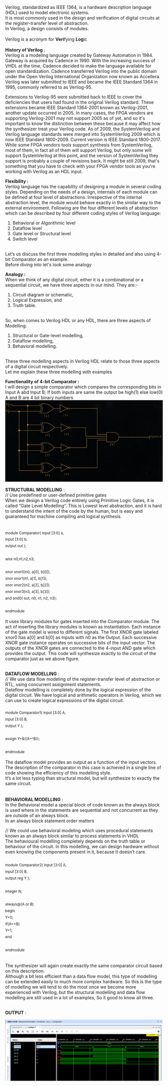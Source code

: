 
Verilog, standardized as IEEE 1364, is a hardware description language (HDL) used to model electronic systems.  <br />
It is most commonly used in the design and verification of digital circuits at the register-transfer level of abstraction.  <br />
In Verilog, a design consists of modules. <br />
<br />
Verilog is a acronym for **Veri**fying **Log**ic  <br />
<br /> 
**History of Verilog** :  <br />
Verilog is a modeling language created by Gateway Automation in 1984. Gateway is acquired by Cadence in 1990. With the increasing success of VHDL at the time, Cadence decided to make the language available for open standardization. Cadence transferred Verilog into the public domain under the Open Verilog International Organization now known as Accellera. Verilog was later submitted to IEEE and became the IEEE Standard 1364 in 1995, commonly referred to as Verilog-95.  <br />

Extensions to Verilog-95 were submitted back to IEEE to cover the deficiencies that users had found in the original Verilog standard. These extensions became IEEE Standard 1364-2001 known as Verilog-2001, another update occurred in 2005. In many cases, the FPGA vendors are supporting Verilog-2001 may not support 2005 as of yet, and so it's important to know the distinction between these because it may affect how the synthesizer treat your Verilog code. As of 2009, the SystemVerilog and Verilog language standards were merged into SystemVerilog 2009 which is now IEEE Standard 1800-2009. Current version is IEEE Standard 1800-2017. While some FPGA vendors tools support synthesis from SystemVerilog, most of them, in fact all of them will support Verilog, but only some will support SystemVerilog at this point, and the version of SystemVerilog they support is probably a couple of revisions back. It might be still 2009, that's something that you have to check with your FPGA vendor tools as you're working with Verilog as an HDL input.  <br />

**Flexibility :** <br />
Verilog language has the capability of designing a module in several coding styles. Depending on the needs of a design, internals of each module can be defined at four level of abstractions. Irrespective of the internal abstraction level, the module would behave exactly in the similar way to the external environment. Following are the four different levels of abstraction which can be described by four different coding styles of Verilog language:  <br />

1. Behavioral or Algorithmic level <br />
2. Dataflow level  <br />
3. Gate level or Structural level  <br />
4. Switch level  
<br />
Let’s us discuss the first three modelling styles in detailed and also using 4-bit Comparator as an example. <br />
Before diving into let's look some analogy 

**Analogy :** <br />
When we think of any digital circuit, either it is a combinational or a sequential circuit, we have three aspects in our mind. They are:- <br />

1. Circuit diagram or schematic,  <br />
2. Logical Expression, and   <br />
3. Truth table.  <br />
 <br />
So, when comes to Verilog HDL or any HDL, there are three aspects of Modelling:    <br />

1. Structural or Gate-level modelling,  <br />
2. Dataflow modelling,   <br />
3. Behavioral modelling.  
<br />
These three modelling aspects in Verilog HDL relate to those three aspects of a digital circuit respectively. <br />
Let me explain these three modelling with examples 
<br />

**Functionality of 4-bit Comparator :**<br />
I will design a simple comparator which compares the corresponding bits in Input A abd Input B; If both inputs are same the output be high(1) else low(0)  
A and B are 4 bit binary numbers 
<br />
  <img src="Comparator.PNG">

**STRUCTURAL MODELLING** :<br />
// Use predefined or user-defined primitive gates  <br />
When we design a Verilog code entirely using Primitive Logic Gates, it is called “Gate Level Modelling“. This is Lowest level abstraction, and it is hard to understand the intent of the code by the human, but is easy and guaranteed for machine compiling and logical synthesis.  <br />

<br />
<sub>
 module Comparator(  input [3:0] a,  <br />
                     input [3:0] b,   <br />
                     output out      );  <br />
<br />
 wire n0,n1,n2,n3;  <br />
 <br />
 xnor xnor0(n0, a[0], b[0]);  <br /> 
 xnor xnor1(n1, a[1], b[1]); <br />
 xnor xnor2(n2, a[2], b[2]); <br />
 xnor xnor3(n3, a[3], b[3]);<br />
 and and0( out, n0, n1, n2, n3);<br />
 <br />
endmodule<br />
</sub><br />
It uses library modules for gates inserted into the Comparator module. The act of inserting the library modules is known as instantiation.
Each instance of the gate model is wired to different signals.
The first XNOR gate labeled xnor0 has a[0] and b[0] as Inputs with n0 as the Output. Each successive XNOR gate instance operates on successive bits of the input vector. The outputs of the XNOR gates are connected to the 4-input AND gate which provides the output. This code will synthesize exactly to the circuit of the comparator just as we above figure.
<br />
<br />

**DATAFLOW MODELLING** :
<br />
// We use data flow modeling of the register-transfer level of abstraction or RTL, using concurrent assignment statements. <br />
Dataflow modelling is completely done by the logical expression of the digital circuit. We have logical and arithmetic operators in Verilog, which we can use to create logical expressions of the digital circuit.<br />
<br /><sub>
 module Comparator1(  input [3:0] A, <br />
                      input [3:0] B, <br />
                      output Y        );<br />
    <br />
 assign Y=&((A~^B));                                 <br /> 
    <br />
endmodule<br />
</sub>
<br />
The dataflow model provides an output as a function of the input vectors.<br />
The description of the comparator in this case is achieved in a single line of code showing the efficiency of this modelling style.<br />
It’s a lot less typing than structural model, but will synthesize to exactly the same circuit.  
<br />
<br />
**BEHAVIORAL MODELLING** : <br />
In the Behavioral model a special block of code known as the always block is used where in the statements are sequential and not concurrent as they are outside of an always block.<br />
In an always block statement order matters  <br />

// We could use behavioral modeling which uses procedural statements known as an always block similar to process statements in VHDL <br />
The behavioural modelling completely depends on the truth table or behaviour of the circuit. In this modelling, we can design hardware without even knowing the components present in it, because it doesn’t care. <br />
<sub><br />
 module Comparator2( input [3:0] A, <br />
                     input [3:0] B, <br />
                     output reg Y     );   <br />
                     <br />
   integer N;<br />
   <br />
   always@(A or B)                                                <br />
   begin<br />
    Y=0;<br />
    if(A==B)<br />
       Y=1;<br />
   end<br />
   <br />
endmodule<br />
  </sub>
<br />
 <br />
The synthesizer will again create exactly the same comparator circuit based on this description.  <br />
Although a bit less efficient than a data flow model, this type of modelling can be extended easily to much more complex hardware. So this is the type of modelling we will tend to do the most once we become more experienced with Verilog, but the structural modelling and data flow modelling are still used in a lot of examples, So it good to know all three. <br />
<br />


 **OUTPUT** :
    
   <img src="BehaviouralSim.PNG">


